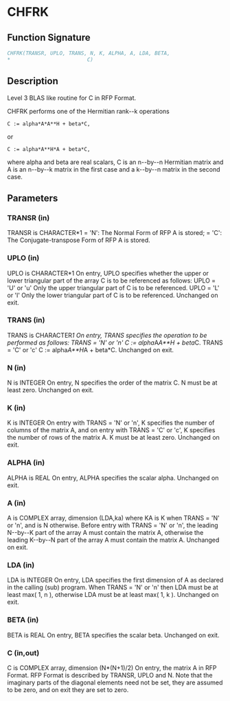 # CHFRK

## Function Signature

```fortran
CHFRK(TRANSR, UPLO, TRANS, N, K, ALPHA, A, LDA, BETA,
*                         C)
```

## Description


 Level 3 BLAS like routine for C in RFP Format.

 CHFRK performs one of the Hermitian rank--k operations

    C := alpha*A*A**H + beta*C,

 or

    C := alpha*A**H*A + beta*C,

 where alpha and beta are real scalars, C is an n--by--n Hermitian
 matrix and A is an n--by--k matrix in the first case and a k--by--n
 matrix in the second case.

## Parameters

### TRANSR (in)

TRANSR is CHARACTER*1 = 'N': The Normal Form of RFP A is stored; = 'C': The Conjugate-transpose Form of RFP A is stored.

### UPLO (in)

UPLO is CHARACTER*1 On entry, UPLO specifies whether the upper or lower triangular part of the array C is to be referenced as follows: UPLO = 'U' or 'u' Only the upper triangular part of C is to be referenced. UPLO = 'L' or 'l' Only the lower triangular part of C is to be referenced. Unchanged on exit.

### TRANS (in)

TRANS is CHARACTER*1 On entry, TRANS specifies the operation to be performed as follows: TRANS = 'N' or 'n' C := alpha*A*A**H + beta*C. TRANS = 'C' or 'c' C := alpha*A**H*A + beta*C. Unchanged on exit.

### N (in)

N is INTEGER On entry, N specifies the order of the matrix C. N must be at least zero. Unchanged on exit.

### K (in)

K is INTEGER On entry with TRANS = 'N' or 'n', K specifies the number of columns of the matrix A, and on entry with TRANS = 'C' or 'c', K specifies the number of rows of the matrix A. K must be at least zero. Unchanged on exit.

### ALPHA (in)

ALPHA is REAL On entry, ALPHA specifies the scalar alpha. Unchanged on exit.

### A (in)

A is COMPLEX array, dimension (LDA,ka) where KA is K when TRANS = 'N' or 'n', and is N otherwise. Before entry with TRANS = 'N' or 'n', the leading N--by--K part of the array A must contain the matrix A, otherwise the leading K--by--N part of the array A must contain the matrix A. Unchanged on exit.

### LDA (in)

LDA is INTEGER On entry, LDA specifies the first dimension of A as declared in the calling (sub) program. When TRANS = 'N' or 'n' then LDA must be at least max( 1, n ), otherwise LDA must be at least max( 1, k ). Unchanged on exit.

### BETA (in)

BETA is REAL On entry, BETA specifies the scalar beta. Unchanged on exit.

### C (in,out)

C is COMPLEX array, dimension (N*(N+1)/2) On entry, the matrix A in RFP Format. RFP Format is described by TRANSR, UPLO and N. Note that the imaginary parts of the diagonal elements need not be set, they are assumed to be zero, and on exit they are set to zero.

